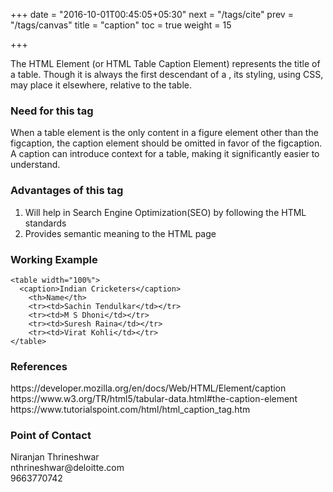 +++
date = "2016-10-01T00:45:05+05:30"
next = "/tags/cite"
prev = "/tags/canvas"
title = "caption"
toc = true
weight = 15

+++

The HTML <caption> Element (or HTML Table Caption Element) represents the title of a table. Though it is always the first descendant of a <table>, its styling, using CSS, may place it elsewhere, relative to the table.

<h3>Need for this tag</h3>

When a table element is the only content in a figure element other than the figcaption, the caption element should be omitted in favor of the figcaption.
A caption can introduce context for a table, making it significantly easier to understand.

<h3>Advantages of this tag</h3>
<ol>
  <li>Will help in Search Engine Optimization(SEO) by following the HTML standards</li>
  <li>Provides semantic meaning to the HTML page</li>
</ol>

<h3>Working Example</h3>

    <table width="100%">
      <caption>Indian Cricketers</caption>
        <th>Name</th>
    	<tr><td>Sachin Tendulkar</td></tr>
    	<tr><td>M S Dhoni</td></tr>
    	<tr><td>Suresh Raina</td></tr>
    	<tr><td>Virat Kohli</td></tr>
    </table>

<h3>References</h3>
https://developer.mozilla.org/en/docs/Web/HTML/Element/caption
<br>
https://www.w3.org/TR/html5/tabular-data.html#the-caption-element
<br>
https://www.tutorialspoint.com/html/html_caption_tag.htm

<h3>Point of Contact</h3>
Niranjan Thrineshwar <br>
nthrineshwar@deloitte.com <br>
9663770742
